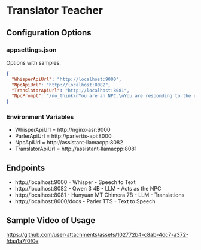 # Translator Teacher

## Configuration Options

### appsettings.json
Options with samples.
```json
{
  "WhisperApiUrl": "http://localhost:9000",
  "NpcApiUrl": "http://localhost:8082",
  "TranslatorApiUrl": "http://localhost:8081",
  "NpcPrompt": "/no_think\nYou are an NPC.\nYou are responding to the user's message in the first person.\nYour response should be in english. Response with simple statements and questions. Respond in a way that continues the conversation."
}
```
### Environment Variables
* WhisperApiUrl = http://nginx-asr:9000
* ParlerApiUrl = http://parlertts-api:8000
* NpcApiUrl = http://assistant-llamacpp:8082
* TranslatorApiUrl = http://assistant-llamacpp:8081

## Endpoints

* http://localhost:9000 - Whisper - Speech to Text
* http://localhost:8082 - Qwen 3 4B - LLM - Acts as the NPC
* http://localhost:8081 - Hunyuan MT Chimera 7B - LLM - Translations
* http://localhost:8000/docs - Parler TTS - Text to Speech

## Sample Video of Usage
https://github.com/user-attachments/assets/102772b4-c8ab-4dc7-a372-fdaa1a7f0f0e
